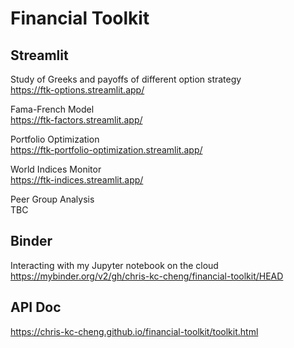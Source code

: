 # Financial Toolkit

## Streamlit
Study of Greeks and payoffs of different option strategy\
https://ftk-options.streamlit.app/

Fama-French Model\
https://ftk-factors.streamlit.app/

Portfolio Optimization\
https://ftk-portfolio-optimization.streamlit.app/

World Indices Monitor\
https://ftk-indices.streamlit.app/

Peer Group Analysis\
TBC

## Binder
Interacting with my Jupyter notebook on the cloud\
https://mybinder.org/v2/gh/chris-kc-cheng/financial-toolkit/HEAD

## API Doc
https://chris-kc-cheng.github.io/financial-toolkit/toolkit.html
